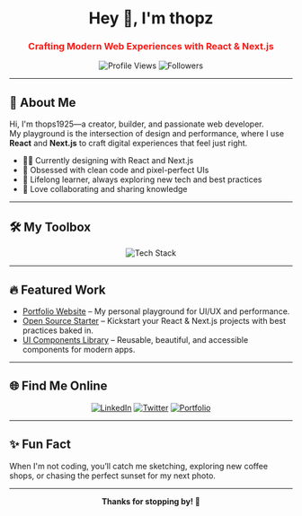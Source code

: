 <!-- Profile Header -->
<h1 align="center">Hey 👋, I'm thopz</h1>
<h3 align="center" style="color:#F81C18;">Crafting Modern Web Experiences with React & Next.js</h3>

<!-- Profile Badges -->
<p align="center">
  <img src="https://komarev.com/ghpvc/?username=thops1925&label=Profile%20views&color=F81C18&style=flat" alt="Profile Views" />
  <img src="https://img.shields.io/github/followers/thops1925?label=Followers&color=F81C18&style=social" alt="Followers" />
</p>

---

## 🚀 About Me

Hi, I'm thops1925—a creator, builder, and passionate web developer.  
My playground is the intersection of design and performance, where I use **React** and **Next.js** to craft digital experiences that feel just right.

- 👨‍💻 Currently designing with React and Next.js
- 🎨 Obsessed with clean code and pixel-perfect UIs
- 🧠 Lifelong learner, always exploring new tech and best practices
- 🤝 Love collaborating and sharing knowledge

---

## 🛠️ My Toolbox

<p align="center">
  <img src="https://skillicons.dev/icons?i=react,nextjs,js,ts,html,css,git,github,figma,vscode&theme=dark" alt="Tech Stack" />
</p>

---

## 🔥 Featured Work

<!-- Replace with your actual projects -->
- [Portfolio Website](#) – My personal playground for UI/UX and performance.
- [Open Source Starter](#) – Kickstart your React & Next.js projects with best practices baked in.
- [UI Components Library](#) – Reusable, beautiful, and accessible components for modern apps.

---

## 🌐 Find Me Online

<p align="center">
  <a href="https://linkedin.com/" target="_blank"><img src="https://img.shields.io/badge/LinkedIn-blue?style=for-the-badge&logo=linkedin" alt="LinkedIn" /></a>
  <a href="https://twitter.com/" target="_blank"><img src="https://img.shields.io/badge/Twitter-blue?style=for-the-badge&logo=twitter" alt="Twitter" /></a>
  <a href="https://christopherlumenportfolio.vercel.app/#work/" target="_blank"><img src="https://img.shields.io/badge/Portfolio-black?style=for-the-badge&logo=web" alt="Portfolio" /></a>
</p>

---

## ✨ Fun Fact

When I'm not coding, you’ll catch me sketching, exploring new coffee shops, or chasing the perfect sunset for my next photo.

---

<p align="center"><b>Thanks for stopping by! 🚀</b></p>
